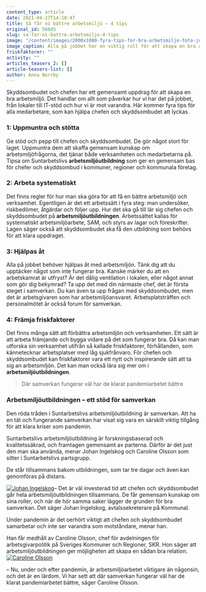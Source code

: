 ```yaml
---
content_type: article
date: 2021-04-27T14:10:47
title: Så får ni bättre arbetsmiljö – 4 tips
original_id: 56845
slug: sa-far-ni-battre-arbetsmiljo-4-tips
image: "/content/images/2000x1000-fyra-tips-for-bra-arbetsmiljo-foto-johner.jpg"
image_caption: Alla på jobbet har en viktig roll för att skapa en bra arbetsmiljö, men chefer och skyddsombud har ett särskilt ansvar. Arbetsmiljöutbildningen ger dem en gemensam bas för ett bra arbetsmiljöarbete.
friskfaktorer: ""
activity: ""
articles_teasers_2: []
article-teasers-list: []
author: Anna Norrby
---
```


Skyddsombudet och chefen har ett gemensamt uppdrag för att skapa en bra arbetsmiljö. Det handlar om allt som påverkar hur vi har det på jobbet, från lokaler till IT-stöd och hur vi är mot varandra. Här kommer fyra tips för alla medarbetare, som kan hjälpa chefen och skyddsombudet att lyckas.

### 1: Uppmuntra och stötta

Ge stöd och pepp till chefen och skyddsombudet. De gör något stort för laget. Uppmuntra dem att skaffa gemensam kunskap om arbetsmiljöfrågorna, det tjänar både verksamheten och medarbetarna på. Tipsa om Suntarbetslivs **arbetsmiljöutbildning** som ger en gemensam bas för chefer och skyddsombud i kommuner, regioner och kommunala företag.

### 2: Arbeta systematiskt

Det finns regler för hur man ska göra för att få en bättre arbetsmiljö och verksamhet. Egentligen är det ett arbetssätt i fyra steg: man undersöker, riskbedömer, åtgärdar och följer upp. Hur det ska gå till lär sig chefen och skyddsombudet på **arbetsmiljöutbildningen**. Arbetssättet kallas för systematiskt arbetsmiljöarbete, SAM, och styrs av lagar och föreskrifter. Lagen säger också att skyddsombudet ska få den utbildning som behövs för att klara uppdraget.

### 3: Hjälpas åt

Alla på jobbet behöver hjälpas åt med arbetsmiljön. Tänk dig att du upptäcker något som inte fungerar bra. Kanske märker du att en arbetskamrat är utfryst? Är det dålig ventilation i lokalen, eller något annat som gör dig bekymrad? Ta upp det med din närmaste chef, det är första steget i samverkan. Du kan även ta upp frågan med skyddsombudet, men det är arbetsgivaren som har arbetsmiljöansvaret. Arbetsplatsträffen och personalmötet är också forum för samverkan.

### 4: Främja friskfaktorer

Det finns många sätt att förbättra arbetsmiljön och verksamheten. Ett sätt är att arbeta främjande och bygga vidare på det som fungerar bra. Då kan man utforska sin verksamhet utifrån så kallade friskfaktorer, förhållanden, som kännetecknar arbetsplatser med låg sjukfrånvaro. För chefen och skyddsombudet kan friskfaktorer vara ett nytt och inspirerande sätt att ta sig an arbetsmiljön. Det kan man också lära sig mer om i **arbetsmiljöutbildningen**.

> Där samverkan fungerar väl har de klarat pandemiarbetet bättre

### Arbetsmiljöutbildningen – ett stöd för samverkan

Den röda tråden i Suntarbetslivs arbetsmiljöutbildning är samverkan. Att ha en tät och fungerande samverkan har visat sig vara en särskilt viktig tillgång för att klara kriser som pandemin.

Suntarbetslivs arbetsmiljöutbildning är forskningsbaserad och kvalitetssäkrad, och framtagen gemensamt av parterna. Därför är det just den man ska använda, menar Johan Ingelskog och Caroline Olsson som sitter i Suntarbetslivs partsgrupp.

De står tillsammans bakom utbildningen, som tar tre dagar och även kan genomföras på distans.

[![Johan Ingelskog](https://www.suntarbetsliv.se/wp-content/uploads/2021/04/200x220-johan-ingelskog.jpg)](https://www.suntarbetsliv.se/wp-content/uploads/2021/04/200x220-johan-ingelskog.jpg)– Det är väl investerad tid att chefen och skyddsombudet går hela arbetsmiljöutbildningen tillsammans. De får gemensam kunskap om sina roller, och när de hör samma saker lägger de grunden för bra samverkan. Det säger Johan Ingelskog, avtalssekreterare på Kommunal.

Under pandemin är det oerhört viktigt att chefen och skyddsombudet samarbetar och inte ser varandra som motståndare, menar han.

Han får medhåll av Caroline Olsson, chef för avdelningen för arbetsgivarpolitik på Sveriges Kommuner och Regioner, SKR. Hon säger att arbetsmiljöutbildningen ger möjligheten att skapa en sådan bra relation.[![Caroline Olsson](https://www.suntarbetsliv.se/wp-content/uploads/2021/04/200x220-caroline-olsson-skr-foto-hans-alm.jpg)](https://www.suntarbetsliv.se/wp-content/uploads/2021/04/200x220-caroline-olsson-skr-foto-hans-alm.jpg)

– Nu, under och efter pandemin, är arbetsmiljöarbetet viktigare än någonsin, och det är en lärdom. Vi har sett att där samverkan fungerar väl har de klarat pandemiarbetet bättre, säger Caroline Olsson.

